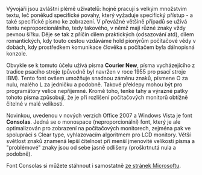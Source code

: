 <!-- dcterms:identifier = aspnetcz#121 -->
<!-- dcterms:title = Consolas: Ideální font pro zdrojové kódy -->
<!-- dcterms:abstract = Vývojáři jsou zvláštní plémě uživatelů: hojně pracují s velkým množstvím textu, leč poněkud specifické povahy, který vyžaduje specifický přístup - a také specifické písmo ke zobrazení. V Office 2007 a WIndows Vista je k tomuto účelu nadmíru vhodný font Consolas, který si ale můžete stáhnout i samostatně. -->
<!-- np9:categoryId = 1 -->
<!-- x4w:category = Tipy, triky -->
<!-- np9:authorId = 1 -->
<!-- np9:authorEmail = michal.valasek@altairis.cz -->
<!-- dcterms:creator = Michal Altair Valášek -->
<!-- dcterms:created = 2006-11-04T00:35:33.603+01:00 -->
<!-- dcterms:dateAccepted = 2006-11-04T00:35:33.603+01:00 -->

 

Vývojáři jsou zvláštní plémě uživatelů: hojně pracují s velkým množstvím textu, leč poněkud specifické povahy, který vyžaduje specifický přístup - a také specifické písmo ke zobrazení. V převážné většině případů se užívá fontu neproporcionálního, tedy takového, v němž mají různé znaky vždy pevnou šířku. Děje se tak z příčin dílem praktických (odsazování atd), dílem romantických, kdy touto cestou vzdáváme hold pionýrům počítačové vědy v dobách, kdy prostředkem komunikace člověka s počítačem byla dálnopisná konzole.

Obvykle se k tomuto účelu užívá písma **Courier New**, písma vycházejícího z tradice psacího stroje (původně byl navržen v roce 1955 pro psací stroje IBM). Tento font ovšem umožňuje snadnou záměnu znaků, písmene O za nulu, malého L za jedničku a podobně. Takové překlepy mohou být pro programátory velice nepříjemné. Kromě toho, tenké tahy a výrazné patky tohoto písma způsobují, že je při rozlišení počítačových monitorů obtížně čitelné v malé velikosti.

Novinkou, uvedenou v nových verzích Office 2007 a Windows Vista je font **Consolas**. Jedná se o monospace (neproporcionální) font, který je ale optimalizován pro zobrazení na počítačových monitorech, zejména pak ve spolupráci s Clear type, vyhlazovacím algoritmem pro LCD monitory. Větší světlost znaků znamená lepší čitelnost při menší jmenovité velikosti písma a "problémové" znaky jsou od sebe jasně odlišeny (proškrtnutá nula a podobně).

Font Consolas si můžete stáhnout i samostatně [ze stránek Microsoftu](http://www.microsoft.com/downloads/details.aspx?familyid=22e69ae4-7e40-4807-8a86-b3d36fab68d3&displaylang=en).